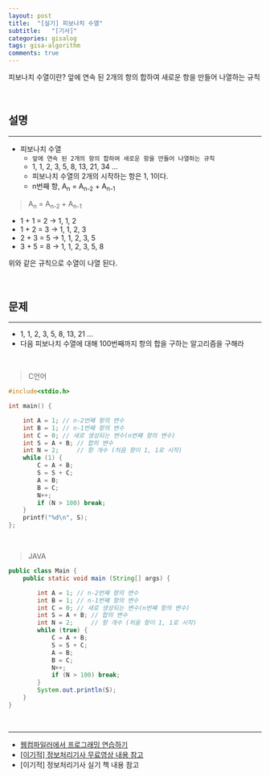 ```yaml
---
layout: post
title:  "[실기] 피보나치 수열"
subtitle:   "[기사]"
categories: gisalog
tags: gisa-algorithm
comments: true
---
```



피보나치 수열이란? 앞에 연속 된 2개의 항의 합하여 새로운 항을 만들어 나열하는 규칙

<br>


## 설명
---

- 피보나치 수열
	+ `앞에 연속 된 2개의 항의 합하여 새로운 항을 만들어 나열하는 규칙`
	+ 1, 1, 2, 3, 5, 8, 13, 21, 34 ...
	+ 피보나치 수열의 2개의 시작하는 항은 1, 1이다.
	+ n번째 항, A<sub>n</sub> = A<sub>n-2</sub> + A<sub>n-1</sub>

> A<sub>n</sub> = A<sub>n-2</sub> + A<sub>n-1</sub>

- 1 + 1 = 2 -> 1, 1, 2
- 1 + 2 = 3 -> 1, 1, 2, 3
- 2 + 3 = 5 -> 1, 1, 2, 3, 5
- 3 + 5 = 8 -> 1, 1, 2, 3, 5, 8

위와 같은 규칙으로 수열이 나열 된다.

<br>


## 문제
---

- 1, 1, 2, 3, 5, 8, 13, 21 ...
- 다음 피보나치 수열에 대해 100번째까지 항의 합을 구하는 알고리즘을 구해라

<br>


> C언어

```c
#include<stdio.h>

int main() {

	int A = 1; // n-2번째 항의 변수 
	int B = 1; // n-1번째 항의 변수
	int C = 0; // 새로 생성되는 변수(n번쨰 항의 변수) 
	int S = A + B; // 합의 변수
	int N = 2;     // 항 개수 (처음 항이 1, 1로 시작)
	while (1) {
		C = A + B;
		S = S + C;
		A = B;
		B = C;
		N++;
		if (N > 100) break;
	}
	printf("%d\n", S);
};
```

<br>

> JAVA

```java
public class Main {
	public static void main (String[] args) {

		int A = 1; // n-2번째 항의 변수 
		int B = 1; // n-1번째 항의 변수
		int C = 0; // 새로 생성되는 변수(n번쨰 항의 변수) 
		int S = A + B; // 합의 변수
		int N = 2;     // 항 개수 (처음 항이 1, 1로 시작)
		while (true) {
			C = A + B;
			S = S + C;
			A = B;
			B = C;
			N++;
			if (N > 100) break; 
		}
		System.out.println(S);
	}
}
```

<br>

---
- [웹컴파일러에서 프로그래밍 연습하기](https://csacademy.com/workspace/)
- [[이기적] 정보처리기사 무료영상 내용 참고](https://www.youtube.com/watch?v=mCM5QNC3sZA&list=PL9GldHAGKAwWNwxxf0BBRnlq49lNKYBY4)
- [이기적] 정보처리기사 실기 책 내용 참고

